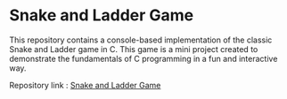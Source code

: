# Snake and Ladder Game

This repository contains a console-based implementation of the classic Snake and Ladder game in C. 
This game is a mini project created to demonstrate the fundamentals of C programming in a fun and interactive way.

Repository link : [Snake and Ladder Game](https://github.com/asem-hamid/snake-and-ladder)

